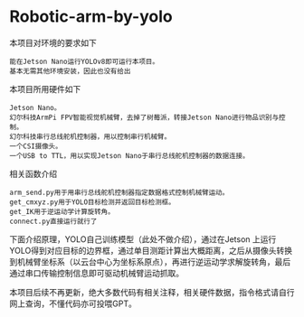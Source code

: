 # Robotic-arm-by-yolo

本项目对环境的要求如下

    能在Jetson Nano运行YOLOv8即可运行本项目。
    基本无需其他环境安装，因此也没有给出


本项目所用硬件如下

    Jetson Nano。
    幻尔科技ArmPi FPV智能视觉机械臂，去掉了树莓派，转接Jetson Nano进行物品识别与控制。
    幻尔科技串行总线舵机控制器，用以控制串行机械臂。
    一个CSI摄像头。
    一个USB to TTL，用以实现Jetson Nano于串行总线舵机控制器的数据连接。


相关函数介绍

    arm_send.py用于用串行总线舵机控制器指定数据格式控制机械臂运动。
    get_cmxyz.py用于YOLO目标检测并返回目标检测框。
    get_IK用于逆运动学计算旋转角。
    connect.py直接运行就行了


下面介绍原理，YOLO自己训练模型（此处不做介绍），通过在Jetson 上运行YOLO得到对应目标的边界框，通过单目测距计算出大概距离，之后从摄像头转换到机械臂坐标系（以云台中心为坐标系原点），再进行逆运动学求解旋转角，最后通过串口传输控制信息即可驱动机械臂运动抓取。


本项目后续不再更新，绝大多数代码有相关注释，相关硬件数据，指令格式请自行网上查询，不懂代码亦可投喂GPT。
    
